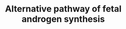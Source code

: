 ---
annotations:
- id: PW:0000778
  parent: classic metabolic pathway
  type: Pathway Ontology
  value: testosterone biosynthetic pathway
- id: PW:0001306
  parent: classic metabolic pathway
  type: Pathway Ontology
  value: altered steroid biosynthetic pathway
- id: DOID:1701
  parent: genetic disease
  type: Disease Ontology
  value: steroid inherited metabolic disorder
- id: PW:0001305
  parent: classic metabolic pathway
  type: Pathway Ontology
  value: steroid hormone metabolic pathway
- id: PW:0001303
  parent: classic metabolic pathway
  type: Pathway Ontology
  value: steroid metabolic pathway
- id: PW:0000751
  parent: classic metabolic pathway
  type: Pathway Ontology
  value: altered isoprenoid biosynthetic pathway
- id: PW:0001304
  parent: classic metabolic pathway
  type: Pathway Ontology
  value: cholesterol metabolic pathway
- id: PW:0000040
  parent: classic metabolic pathway
  type: Pathway Ontology
  value: steroid hormone biosynthetic pathway
- id: PW:0000013
  parent: disease pathway
  type: Pathway Ontology
  value: disease pathway
authors:
- ElineSanders
- DeSl
- Egonw
- IreneHemel
- MaintBot
- Fehrhart
- Eweitz
- Finterly
communities:
- IEM
- RareDiseases
description: 'The development of sexual organs in humans is still not completely understood
  at the molecular level, controlled through the chromosomal difference between men
  and women. Steroids related to sexual development can have a temporary or permanent
  effects. Androgens are the leading compounds differentiating between (among other
  sexual organs) the internal and external genitalia of men. Next to the classical
  pathway of androgen synthesis (see [https://www.wikipathways.org/index.php/Pathway:WP4523]),
  alternative pathways are known, which make use of either selective expression patterns
  of isoenzymes or alternate enzymes. As an alternative, a socalled ''backdoor pathway'',
  which can create dihydrotestosterone (DHT), skipping testosterone. Several enzymes
  between the classical and backdoor pathway are shared, however the later one utilises
  one unique enzyme, 3-alpha hydroxysteroid dehydrogenase 3 (gene: AKR1C2). Even though
  the relevance of this backdoor pathway for humans is not completely clear yet, mutations
  in the human AKR1C2 gene can lead to disordered sexual differentiation. This finding
  would indicate that both the classical and the alternative pathway are needed for
  normal development of male genitalia in humans. For more information on androgens,
  see Hiort (2013 [https://www.ncbi.nlm.nih.gov/pubmed/23800242]), and for more information
  on the disease linked to this pathway, please visit Chapter 37 of the book of Blau
  (ISBN 3642403360 (978-3642403361)).'
last-edited: 2021-06-23
ndex: 81fb17d7-8b6b-11eb-9e72-0ac135e8bacf
organisms:
- Homo sapiens
redirect_from:
- /index.php/Pathway:WP4524
- /instance/WP4524
- /instance/WP4524_rr119308
revision: r119308
schema-jsonld:
- '@context': https://schema.org/
  '@id': https://wikipathways.github.io/pathways/WP4524.html
  '@type': Dataset
  creator:
    '@type': Organization
    name: WikiPathways
  description: 'The development of sexual organs in humans is still not completely
    understood at the molecular level, controlled through the chromosomal difference
    between men and women. Steroids related to sexual development can have a temporary
    or permanent effects. Androgens are the leading compounds differentiating between
    (among other sexual organs) the internal and external genitalia of men. Next to
    the classical pathway of androgen synthesis (see [https://www.wikipathways.org/index.php/Pathway:WP4523]),
    alternative pathways are known, which make use of either selective expression
    patterns of isoenzymes or alternate enzymes. As an alternative, a socalled ''backdoor
    pathway'', which can create dihydrotestosterone (DHT), skipping testosterone.
    Several enzymes between the classical and backdoor pathway are shared, however
    the later one utilises one unique enzyme, 3-alpha hydroxysteroid dehydrogenase
    3 (gene: AKR1C2). Even though the relevance of this backdoor pathway for humans
    is not completely clear yet, mutations in the human AKR1C2 gene can lead to disordered
    sexual differentiation. This finding would indicate that both the classical and
    the alternative pathway are needed for normal development of male genitalia in
    humans. For more information on androgens, see Hiort (2013 [https://www.ncbi.nlm.nih.gov/pubmed/23800242]),
    and for more information on the disease linked to this pathway, please visit Chapter
    37 of the book of Blau (ISBN 3642403360 (978-3642403361)).'
  keywords:
  - 17-Hydroxyallopregnanolone
  - 17-Hydroxypregnenolone
  - 17-Hydroxyprogesterone
  - 17-beta-HSD
  - 17-beta-HSD3
  - 17-hydroxydihydroprogesterone
  - 3 HSD
  - 3-beta-HSD
  - 5-alpha-reductase 1
  - 5-alpha-reductase 2
  - AKR1C2
  - AKR1C2/4
  - AKR1C4
  - Androstanediol
  - Androstanedione
  - Androstenedione
  - Androsterone
  - Cholesterol
  - Cytb5
  - DHEA
  - Dihydrotestosterone (DHT)
  - NAD+
  - NADH
  - NADP+
  - NADPH
  - P450c17
  - P450scc
  - POR
  - Pregnenolone
  - Progesterone
  - RODH
  - STAR
  - Testosterone
  - androst-4-ene-3,17-dione
  license: CC0
  name: Alternative pathway of fetal androgen synthesis
seo: CreativeWork
title: Alternative pathway of fetal androgen synthesis
wpid: WP4524
---
